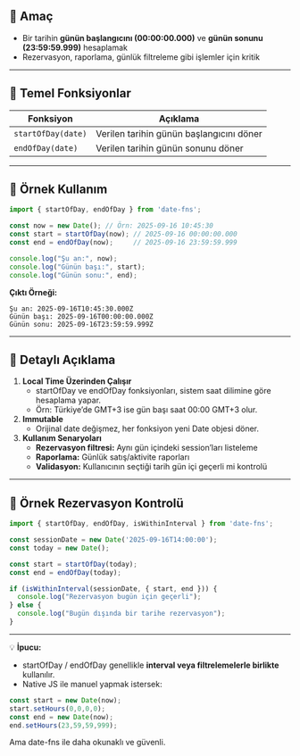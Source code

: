 
## 🔹 Amaç

- Bir tarihin **günün başlangıcını (00:00:00.000)** ve **günün sonunu (23:59:59.999)** hesaplamak
- Rezervasyon, raporlama, günlük filtreleme gibi işlemler için kritik

---

## 🔹 Temel Fonksiyonlar

|Fonksiyon|Açıklama|
|---|---|
|`startOfDay(date)`|Verilen tarihin günün başlangıcını döner|
|`endOfDay(date)`|Verilen tarihin günün sonunu döner|

---

## 🔹 Örnek Kullanım

```ts
import { startOfDay, endOfDay } from 'date-fns';

const now = new Date(); // Örn: 2025-09-16 10:45:30
const start = startOfDay(now); // 2025-09-16 00:00:00.000
const end = endOfDay(now);     // 2025-09-16 23:59:59.999

console.log("Şu an:", now);
console.log("Günün başı:", start);
console.log("Günün sonu:", end);
```

**Çıktı Örneği:**

```
Şu an: 2025-09-16T10:45:30.000Z
Günün başı: 2025-09-16T00:00:00.000Z
Günün sonu: 2025-09-16T23:59:59.999Z
```

---

## 🔹 Detaylı Açıklama

1. **Local Time Üzerinden Çalışır**
    - startOfDay ve endOfDay fonksiyonları, sistem saat dilimine göre hesaplama yapar.
    - Örn: Türkiye’de GMT+3 ise gün başı saat 00:00 GMT+3 olur.
2. **Immutable**
    - Orijinal date değişmez, her fonksiyon yeni Date objesi döner.
3. **Kullanım Senaryoları**
    - **Rezervasyon filtresi:** Aynı gün içindeki session’ları listeleme
    - **Raporlama:** Günlük satış/aktivite raporları
    - **Validasyon:** Kullanıcının seçtiği tarih gün içi geçerli mi kontrolü

---

## 🔹 Örnek Rezervasyon Kontrolü

```ts
import { startOfDay, endOfDay, isWithinInterval } from 'date-fns';

const sessionDate = new Date('2025-09-16T14:00:00');
const today = new Date();

const start = startOfDay(today);
const end = endOfDay(today);

if (isWithinInterval(sessionDate, { start, end })) {
  console.log("Rezervasyon bugün için geçerli");
} else {
  console.log("Bugün dışında bir tarihe rezervasyon");
}
```

---

💡 **İpucu:**

- startOfDay / endOfDay genellikle **interval veya filtrelemelerle birlikte** kullanılır.
- Native JS ile manuel yapmak istersek:

```ts
const start = new Date(now);
start.setHours(0,0,0,0);
const end = new Date(now);
end.setHours(23,59,59,999);
```

Ama date-fns ile daha okunaklı ve güvenli.
